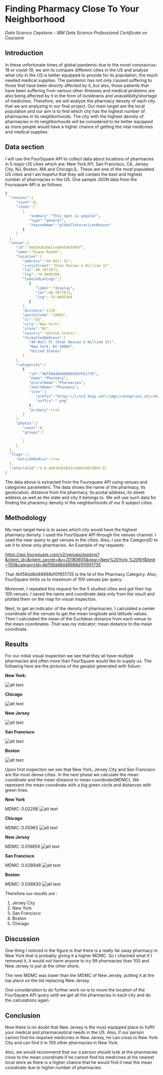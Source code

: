 # Finding Pharmacy Close To Your Neighborhood

*Data Science Capstone - IBM Data Science Professional Certificate on Coursera*

## Introduction

In these unfortunate times of global pandemic due to the novel coronavirus-19 or covid-19, we aim to compare different cities in the US
and analyze what city in the US is better equipped to provide for its population, the much needed medical supplies. The pandemic has not only caused suffering to those that have been directly affected by it, but also, those patients that have been suffering from various other illnesses and medical problems are also being affected by it in the form of lockdowns and unavailibilty/shortage of medicines.
Therefore, we will analyze the pharmacy density of each city that we are analyzing in our final project. Our main target are the local population and our aim is to find which city has the highest number of pharmacies in its neighborhoods. The city with the highest density of pharmacies in its neighborhoods will be considered to be better equipped as more people would have a higher chance of getting the vital medicines and medical supplies. 

## Data section 

I will use the FourSquare API to collect data about locations of pharmacies in 5 major US cities which are: New York,NY, San Francisco, CA, Jersey City, NJ,  Boston, MA and Chicago,IL. These are one of the most populated US cities and I am hopeful that they will contain the best and highest number of pharmacies in the US. One sample JSON data from the Foursquare API is as follows:
```yaml
{
  "reasons":{
     "count":0,
     "items":[
        {
           "summary":"This spot is popular",
           "type":"general",
           "reasonName":"globalInteractionReason"
        }
     ]
  },
  "venue":{
     "id":"4e034363b61ce80e5d67d09f",
     "name":"Duane Reade",
     "location":{
        "address":"40 Wall St",
        "crossStreet":"btwn Nassau & William St",
        "lat":40.7071871,
        "lng":-74.0095394,
        "labeledLatLngs":[
           {
              "label":"display",
              "lat":40.7071871,
              "lng":-74.0095394
           }
        ],
        "distance":1134,
        "postalCode":"10005",
        "cc":"US",
        "city":"New York",
        "state":"NY",
        "country":"United States",
        "formattedAddress":[
           "40 Wall St (btwn Nassau & William St)",
           "New York, NY 10005",
           "United States"
        ]
     },
     "categories":[
        {
           "id":"4bf58dd8d48988d10f951735",
           "name":"Pharmacy",
           "pluralName":"Pharmacies",
           "shortName":"Pharmacy",
           "icon":{
              "prefix":"https:\/\/ss3.4sqi.net\/img\/categories_v2\/shops\/pharmacy_",
              "suffix":".png"
           },
           "primary":true
        }
     ],
     "photos":{
        "count":0,
        "groups":[

        ]
     }
  },
  "flags":{
     "outsideRadius":true
  },
  "referralId":"e-0-4e034363b61ce80e5d67d09f-8"
}
```
The data above is extracted from the Foursquare API using venues and categories parameters. The data shows the name of the pharmacy, its geolocation, distance from the pharmacy, its postal address, its street address as well as the state and city it belongs to.
We will use such data for finding the pharamcy density in the neighborhoods of our 5 subject cities.

## Methodology

My main target here is to asses which city would have the highest pharmacy density. I used the FourSquare API through the venues channel. I used the near query to get venues in the cities. Also, I use the CategoryID to set it to show only pharmacies. An Example of my requests:

https://api.foursquare.com/v2/venues/explore?&client_id=&client_secret=&v=20180605&near=New%20York,%20NY&limit=100&categoryId=4bf58dd8d48988d10f951735

That 4bf58dd8d48988d10f951735 is the Id of the Pharmacy Category. Also, FourSquare limits us to maximum of 100 venues per query.

Moreover, I repeated this request for the 5 studied cities and got their top 100 venues. I saved the name and coordinate data only from the result and plotted them on the map for visual inspection.

Next, to get an indicator of the density of pharmacies, I calculated a center coordinate of the venues to get the mean longitude and latitude values. Then I calculated the mean of the Euclidean distance from each venue to the mean coordinates. That was my indicator; mean distance to the mean coordinate.

## Results

For our initial visual inspection we see that they all have multiple pharmacies and often more than FourSquare would like to supply us. The following here are the pictures of the geoplot generated with folium:

**New York:**

![alt text](https://github.com/Bilalesque/Coursera_Capstone/blob/master/docs/NY.PNG "New York")

**Chicago**

![alt text](https://github.com/Bilalesque/Coursera_Capstone/blob/master/docs/Chicago.PNG "Chicago")

**New Jersey**

![alt text](https://github.com/Bilalesque/Coursera_Capstone/blob/master/docs/NJ.PNG "New Jersey")

**San Francisco**

![alt text](https://github.com/Bilalesque/Coursera_Capstone/blob/master/docs/SF.PNG "San Francisco")

**Boston**

![alt text](https://github.com/Bilalesque/Coursera_Capstone/blob/master/docs/Boston.PNG "Boston")


Upon first inspection we see that New York, Jersey City and San Francisco are the most dense cities. In the next phase we calculate the mean coordinate and the mean distance to mean coordinate(MDMC). We represent the mean coordinate with a big green circle and distances with green lines.


**New York**

MDMC: 0.02298
![alt text](https://github.com/Bilalesque/Coursera_Capstone/blob/master/docs/NY%20MDMC.PNG "New York MDMC")

**Chicago**

MDMC: 0.05963
![alt text](https://github.com/Bilalesque/Coursera_Capstone/blob/master/docs/Chicago%20MDMC.PNG "Chicago MDMC")

**New Jersey**

MDMC: 0.018859
![alt text](https://github.com/Bilalesque/Coursera_Capstone/blob/master/docs/NJ%20MDMC.PNG "New Jersey MDMC")

**San Francisco**

MDMC: 0.028948
![alt text](https://github.com/Bilalesque/Coursera_Capstone/blob/master/docs/SF%20MDMC.PNG "San Francisco MDMC")

**Boston**

MDMC: 0.038830
![alt text](https://github.com/Bilalesque/Coursera_Capstone/blob/master/docs/Boston%20MCDC.PNG "Boston MDMC")


Therefore our results are :

1. Jersey City
2. New York
3. San Francisco
4. Boston
5. Chicago

## Discussion

One thing I noticed in the figure is that there is a really far away pharmacy in New York that is probably giving it a higher MDMC. So I cheched what if I removed it, it would not harm anyone to try 99 pharmacies than 100 and New Jersey is just at the other shore.

The new MDMC was lower than the MDMC of New Jersey, putting it at the top place on the list replacing New Jersey.

One consideration to do further work on is to move the location of the FourSquare API query until we get all the pharmacies in each city and do the calculations again.

## Conclusion

Now there is no doubt that New Jersey is the most equipped place to fullfil your medical and pharmaceutical needs in the US. Also, if our person cannot find his required medicines in New Jersey, he can cross to New York City and can find it in 100 other pharmacies in New York.

Also, we would recommend that our a person should look at the pharmacies close to the mean coordinate if he cannot find his medicines at his nearest local store as there is a higher chance that he would find it near the mean coordinate due to higher number of pharmacies.
